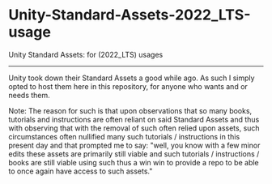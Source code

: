 # Unity-Standard-Assets-2022_LTS-usage
 
Unity Standard Assets: for (2022_LTS) usages
____________________________________________

Unity took down their Standard Assets a good while ago. As such I simply opted to host them here in this repository, for anyone who wants and or needs them. 

Note: The reason for such is that upon observations that so many books, tutorials and instructions are often reliant on said Standard Assets and thus with observing that with the removal of such often relied upon assets, such circumstances often nullified many such tutorials / instructions in this present day and that prompted me to say: "well, you know with a few minor edits these assets are primarily still viable and such tutorials / instructions / books are still viable using such thus a win win to provide a repo to be able to once again have access to such assets."
